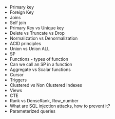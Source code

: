 - Primary key
- Foreign Key
- Joins 
- Self join
- Primary Key vs Unique key
- Delete vs Truncate vs Drop
- Normalization vs Denormalization
- ACID principles
- Union vs Union ALL
- SP
- Functions - types of function
- Can we call an SP in a function
- Aggregate vs Scalar functions
- Cursor
- Triggers
- Clustered vs Non Clustered Indexes
- Views
- CTE
- Rank vs DenseRank, Row_number
- What are SQL injection attacks, how to prevent it?
- Parameterized queries